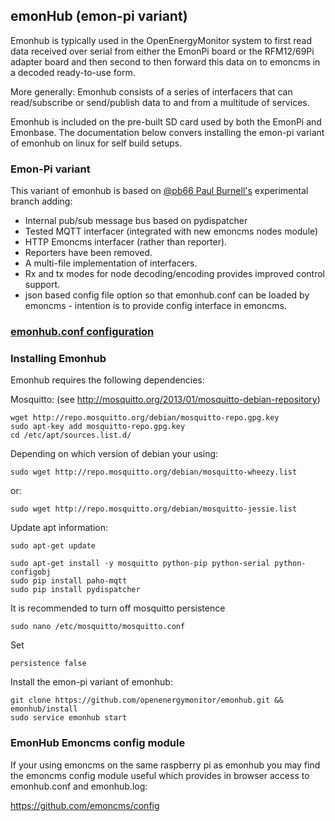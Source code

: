 ## emonHub (emon-pi variant)

Emonhub is typically used in the OpenEnergyMonitor system to first read data received over serial from either the EmonPi board or the RFM12/69Pi adapter board and then second to then forward this data on to emoncms in a decoded ready-to-use form.

More generally: Emonhub consists of a series of interfacers that can read/subscribe or send/publish data to and from a multitude of services.

Emonhub is included on the pre-built SD card used by both the EmonPi and Emonbase. The documentation below convers installing the emon-pi variant of emonhub on linux for self build setups.

### Emon-Pi variant

This variant of emonhub is based on [@pb66 Paul Burnell's](https://github.com/pb66) experimental branch adding: 

- Internal pub/sub message bus based on pydispatcher
- Tested MQTT interfacer (integrated with new emoncms nodes module)
- HTTP Emoncms interfacer (rather than reporter). 
- Reporters have been removed. 
- A multi-file implementation of interfacers.
- Rx and tx modes for node decoding/encoding provides improved control support.
- json based config file option so that emonhub.conf can be loaded by emoncms - intention is to provide config interface in emoncms.

### [emonhub.conf configuration](https://github.com/openenergymonitor/emonhub/blob/emon-pi/configuration.md)

### Installing Emonhub

Emonhub requires the following dependencies:

Mosquitto: (see http://mosquitto.org/2013/01/mosquitto-debian-repository)

    wget http://repo.mosquitto.org/debian/mosquitto-repo.gpg.key
    sudo apt-key add mosquitto-repo.gpg.key
    cd /etc/apt/sources.list.d/

Depending on which version of debian your using:

    sudo wget http://repo.mosquitto.org/debian/mosquitto-wheezy.list
    
or: 

    sudo wget http://repo.mosquitto.org/debian/mosquitto-jessie.list

Update apt information:

    sudo apt-get update
    
    sudo apt-get install -y mosquitto python-pip python-serial python-configobj
    sudo pip install paho-mqtt
    sudo pip install pydispatcher
    

It is recommended to turn off mosquitto persistence 

    sudo nano /etc/mosquitto/mosquitto.conf

Set 
    
    persistence false

Install the emon-pi variant of emonhub:

    git clone https://github.com/openenergymonitor/emonhub.git && emonhub/install
    sudo service emonhub start

### EmonHub Emoncms config module 

If your using emoncms on the same raspberry pi as emonhub you may find the emoncms config module useful which provides in browser access to emonhub.conf and emonhub.log:

https://github.com/emoncms/config

